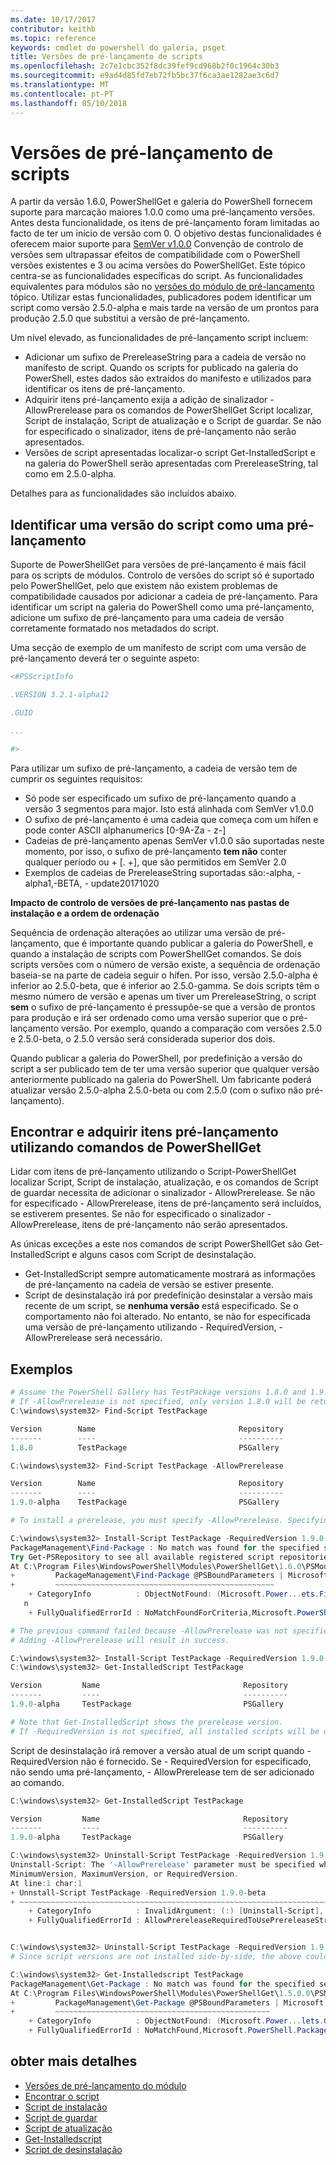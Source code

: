 ```yaml
---
ms.date: 10/17/2017
contributor: keithb
ms.topic: reference
keywords: cmdlet do powershell do galeria, psget
title: Versões de pré-lançamento de scripts
ms.openlocfilehash: 2c7e1cbc352f8dc39fef9cd968b2f0c1964c30b3
ms.sourcegitcommit: e9ad4d85fd7eb72fb5bc37f6ca3ae1282ae3c6d7
ms.translationtype: MT
ms.contentlocale: pt-PT
ms.lasthandoff: 05/10/2018
---
```

# <a name="prerelease-versions-of-scripts"></a>Versões de pré-lançamento de scripts

A partir da versão 1.6.0, PowerShellGet e galeria do PowerShell fornecem suporte para marcação maiores 1.0.0 como uma pré-lançamento versões. Antes desta funcionalidade, os itens de pré-lançamento foram limitadas ao facto de ter um início de versão com 0. O objetivo destas funcionalidades é oferecem maior suporte para [SemVer v1.0.0](http://semver.org/spec/v1.0.0.html) Convenção de controlo de versões sem ultrapassar efeitos de compatibilidade com o PowerShell versões existentes e 3 ou acima versões do PowerShellGet. Este tópico centra-se as funcionalidades específicas do script. As funcionalidades equivalentes para módulos são no [versões do módulo de pré-lançamento](module-prerelease-support.md) tópico. Utilizar estas funcionalidades, publicadores podem identificar um script como versão 2.5.0-alpha e mais tarde na versão de um prontos para produção 2.5.0 que substitui a versão de pré-lançamento.

Um nível elevado, as funcionalidades de pré-lançamento script incluem:

- Adicionar um sufixo de PrereleaseString para a cadeia de versão no manifesto de script. Quando os scripts for publicado na galeria do PowerShell, estes dados são extraídos do manifesto e utilizados para identificar os itens de pré-lançamento.
- Adquirir itens pré-lançamento exija a adição de sinalizador - AllowPrerelease para os comandos de PowerShellGet Script localizar, Script de instalação, Script de atualização e o Script de guardar. Se não for especificado o sinalizador, itens de pré-lançamento não serão apresentados.
- Versões de script apresentadas localizar-o script Get-InstalledScript e na galeria do PowerShell serão apresentadas com PrereleaseString, tal como em 2.5.0-alpha.

Detalhes para as funcionalidades são incluídos abaixo.

## <a name="identifying-a-script-version-as-a-prerelease"></a>Identificar uma versão do script como uma pré-lançamento

Suporte de PowerShellGet para versões de pré-lançamento é mais fácil para os scripts de módulos. Controlo de versões do script só é suportado pelo PowerShellGet, pelo que existem não existem problemas de compatibilidade causados por adicionar a cadeia de pré-lançamento. Para identificar um script na galeria do PowerShell como uma pré-lançamento, adicione um sufixo de pré-lançamento para uma cadeia de versão corretamente formatado nos metadados do script.

Uma secção de exemplo de um manifesto de script com uma versão de pré-lançamento deverá ter o seguinte aspeto:

```powershell
<#PSScriptInfo

.VERSION 3.2.1-alpha12

.GUID

...

#>

```

Para utilizar um sufixo de pré-lançamento, a cadeia de versão tem de cumprir os seguintes requisitos:

- Só pode ser especificado um sufixo de pré-lançamento quando a versão 3 segmentos para major.
  Isto está alinhada com SemVer v1.0.0
- O sufixo de pré-lançamento é uma cadeia que começa com um hífen e pode conter ASCII alphanumerics [0-9A-Za - z-]
- Cadeias de pré-lançamento apenas SemVer v1.0.0 são suportadas neste momento, por isso, o sufixo de pré-lançamento __tem não__ conter qualquer período ou + [. +], que são permitidos em SemVer 2.0
- Exemplos de cadeias de PrereleaseString suportadas são:-alpha, - alpha1,-BETA, - update20171020

__Impacto de controlo de versões de pré-lançamento nas pastas de instalação e a ordem de ordenação__

Sequência de ordenação alterações ao utilizar uma versão de pré-lançamento, que é importante quando publicar a galeria do PowerShell, e quando a instalação de scripts com PowerShellGet comandos. Se dois scripts versões com o número de versão existe, a sequência de ordenação baseia-se na parte de cadeia seguir o hífen. Por isso, versão 2.5.0-alpha é inferior ao 2.5.0-beta, que é inferior ao 2.5.0-gamma. Se dois scripts têm o mesmo número de versão e apenas um tiver um PrereleaseString, o script __sem__ o sufixo de pré-lançamento é pressupõe-se que a versão de prontos para produção e irá ser ordenado como uma versão superior que o pré-lançamento versão. Por exemplo, quando a comparação com versões 2.5.0 e 2.5.0-beta, o 2.5.0 versão será considerada superior dos dois.

Quando publicar a galeria do PowerShell, por predefinição a versão do script a ser publicado tem de ter uma versão superior que qualquer versão anteriormente publicado na galeria do PowerShell. Um fabricante poderá atualizar versão 2.5.0-alpha 2.5.0-beta ou com 2.5.0 (com o sufixo não pré-lançamento).

## <a name="finding-and-acquiring-prerelease-items-using-powershellget-commands"></a>Encontrar e adquirir itens pré-lançamento utilizando comandos de PowerShellGet

Lidar com itens de pré-lançamento utilizando o Script-PowerShellGet localizar Script, Script de instalação, atualização, e os comandos de Script de guardar necessita de adicionar o sinalizador - AllowPrerelease. Se não for especificado - AllowPrerelease, itens de pré-lançamento será incluídos, se estiverem presentes. Se não for especificado o sinalizador - AllowPrerelease, itens de pré-lançamento não serão apresentados.

As únicas exceções a este nos comandos de script PowerShellGet são Get-InstalledScript e alguns casos com Script de desinstalação.

- Get-InstalledScript sempre automaticamente mostrará as informações de pré-lançamento na cadeia de versão se estiver presente.
- Script de desinstalação irá por predefinição desinstalar a versão mais recente de um script, se __nenhuma versão__ está especificado. Se o comportamento não foi alterado. No entanto, se não for especificada uma versão de pré-lançamento utilizando - RequiredVersion, - AllowPrerelease será necessário.

## <a name="examples"></a>Exemplos

```powershell
# Assume the PowerShell Gallery has TestPackage versions 1.8.0 and 1.9.0-alpha.
# If -AllowPrerelease is not specified, only version 1.8.0 will be returned.
C:\windows\system32> Find-Script TestPackage

Version        Name                                Repository           Description
-------        ----                                ----------           -----------
1.8.0          TestPackage                         PSGallery            Package used to validate changes to the PowerShe...

C:\windows\system32> Find-Script TestPackage -AllowPrerelease

Version        Name                                Repository           Description
-------        ----                                ----------           -----------
1.9.0-alpha    TestPackage                         PSGallery            Package used to validate changes to PowerShe...

# To install a prerelease, you must specify -AllowPrerelease. Specifying a prerelease version string is not sufficient.

C:\windows\system32> Install-Script TestPackage -RequiredVersion 1.9.0-alpha
PackageManagement\Find-Package : No match was found for the specified search criteria and script name 'TestPackage'.
Try Get-PSRepository to see all available registered script repositories.
At C:\Program Files\WindowsPowerShell\Modules\PowerShellGet\1.6.0\PSModule.psm1:1455 char:3
+         PackageManagement\Find-Package @PSBoundParameters | Microsoft ...
+         ~~~~~~~~~~~~~~~~~~~~~~~~~~~~~~~~~~~~~~~~~~~~~~~~~
    + CategoryInfo          : ObjectNotFound: (Microsoft.Power...ets.FindPackage:FindPackage) [Find-Package], Exceptio
   n
    + FullyQualifiedErrorId : NoMatchFoundForCriteria,Microsoft.PowerShell.PackageManagement.Cmdlets.FindPackage

# The previous command failed because -AllowPrerelease was not specified.
# Adding -AllowPrerelease will result in success.

C:\windows\system32> Install-Script TestPackage -RequiredVersion 1.9.0-alpha -AllowPrerelease
C:\windows\system32> Get-InstalledScript TestPackage

Version         Name                                Repository           Description
-------         ----                                ----------           -----------
1.9.0-alpha     TestPackage                         PSGallery            Package used to validate changes to PowerShe...

# Note that Get-InstalledScript shows the prerelease version.
# If -RequiredVersion is not specified, all installed scripts will be displayed by Get-InstalledScript
```

Script de desinstalação irá remover a versão atual de um script quando - RequiredVersion não é fornecido.
Se - RequiredVersion for especificado, não sendo uma pré-lançamento, - AllowPrerelease tem de ser adicionado ao comando.

``` powershell
C:\windows\system32> Get-InstalledScript TestPackage

Version         Name                                Repository           Description
-------         ----                                ----------           -----------
1.9.0-alpha     TestPackage                         PSGallery            Package used to validate changes to PowerShe...

C:\windows\system32> Uninstall-Script TestPackage -RequiredVersion 1.9.0-alpha
Uninstall-Script: The '-AllowPrerelease' parameter must be specified when using the Prerelease string in
MinimumVersion, MaximumVersion, or RequiredVersion.
At line:1 char:1
+ Unnstall-Script TestPackage -RequiredVersion 1.9.0-beta
+ ~~~~~~~~~~~~~~~~~~~~~~~~~~~~~~~~~~~~~~~~~~~~~~~~~~~~~~~~~~~~~~~~~~~~~
    + CategoryInfo          : InvalidArgument: (:) [Uninstall-Script], ArgumentException
    + FullyQualifiedErrorId : AllowPrereleaseRequiredToUsePrereleaseStringInVersion,Uninnstall-script


C:\windows\system32> Uninstall-Script TestPackage -RequiredVersion 1.9.0-alpha -AllowPrerelease
# Since script versions are not installed side-by-side, the above could be simply "Uninstall-Script TestPackage"

C:\windows\system32> Get-Installedscript TestPackage
PackageManagement\Get-Package : No match was found for the specified search criteria and script names 'testpackage'.
At C:\Program Files\WindowsPowerShell\Modules\PowerShellGet\1.5.0.0\PSModule.psm1:4088 char:9
+         PackageManagement\Get-Package @PSBoundParameters | Microsoft. ...
+         ~~~~~~~~~~~~~~~~~~~~~~~~~~~~~~~~~~~~~~~~~~~~~~~~
    + CategoryInfo          : ObjectNotFound: (Microsoft.Power...lets.GetPackage:GetPackage) [Get-Package], Exception
    + FullyQualifiedErrorId : NoMatchFound,Microsoft.PowerShell.PackageManagement.Cmdlets.GetPackage
```

## <a name="more-details"></a>obter mais detalhes

- [Versões de pré-lançamento do módulo](module-prerelease-support.md)
- [Encontrar o script](/powershell/module/powershellget/find-script)
- [Script de instalação](/powershell/module/powershellget/install-script)
- [Script de guardar](/powershell/module/powershellget/save-script)
- [Script de atualização](/powershell/module/powershellget/update-script)
- [Get-Installedscript](/powershell/module/powershellget/get-installedscript)
- [Script de desinstalação](/powershell/module/powershellget/uninstall-script)